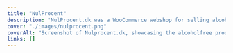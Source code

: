 ```yaml
---
title: "NulProcent"
description: "NulProcent.dk was a WooCommerce webshop for selling alcohol-free alternatives to traditional alcohol products. (Inactive)"
cover: "./images/nulprocent.png"
coverAlt: "Screenshot of Nulprocent.dk, showcasing the alcoholfree products that were sold."
links: []
---
```

